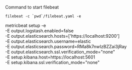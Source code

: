 Command to start filebeat

```
filebeat -c `pwd`/filebeat.yaml -e
```

metricbeat setup -e \
  -E output.logstash.enabled=false \
  -E output.elasticsearch.hosts=['https://localhost:9200'] \
  -E output.elasticsearch.username=elastic \
  -E output.elasticsearch.password=RMa8k7nwIzBZZai3jRay \
  -E output.elasticsearch.ssl.verification_mode="none" \
  -E setup.kibana.host=https://localhost:5601 \
  -E setup.kibana.ssl.verification_mode="none"

